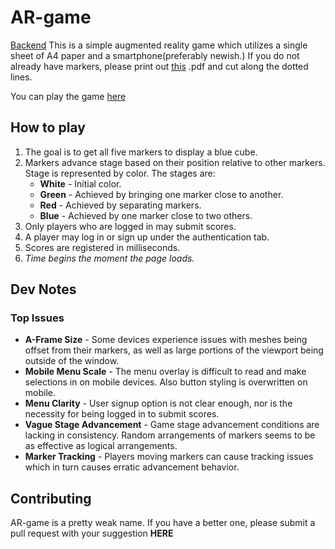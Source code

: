 # AR-game
  [Backend](https://github.com/DangerN/AR-game-backend)
  This is a simple augmented reality game which utilizes a single sheet of A4 paper and a smartphone(preferably newish.)
  If you do not already have markers, please print out [this](https://github.com/DangerN/AR-game/blob/master/docs/AR-game%20peices.pdf) .pdf and cut along the dotted lines.

  You can play the game [here](https://dangern.github.io/AR-game/)

## How to play
1. The goal is to get all five markers to display a blue cube.
2. Markers advance stage based on their position relative to other markers. Stage is represented by color. The stages are:
    * **White** - Initial color.
    * **Green** - Achieved by bringing one marker close to another.
    * **Red** - Achieved by separating markers.
    * **Blue** - Achieved by one marker close to two others.
3. Only players who are logged in may submit scores.
4. A player may log in or sign up under the authentication tab.
5. Scores are registered in milliseconds.
6. *Time begins the moment the page loads.*
## Dev Notes
### Top Issues
* **A-Frame Size** - Some devices experience issues with meshes being offset from their markers, as well as large portions of the viewport being outside of the window.
* **Mobile Menu Scale** - The menu overlay is difficult to read and make selections in on mobile devices. Also button styling is overwritten on mobile.
* **Menu Clarity** - User signup option is not clear enough, nor is the necessity for being logged in to submit scores.
* **Vague Stage Advancement** - Game stage advancement conditions are lacking in consistency. Random arrangements of markers seems to be as effective as logical arrangements.
* **Marker Tracking** - Players moving markers can cause tracking issues which in turn causes erratic advancement behavior.

## Contributing

  AR-game is a pretty weak name. If you have a better one, please submit a pull request with your suggestion **HERE**
